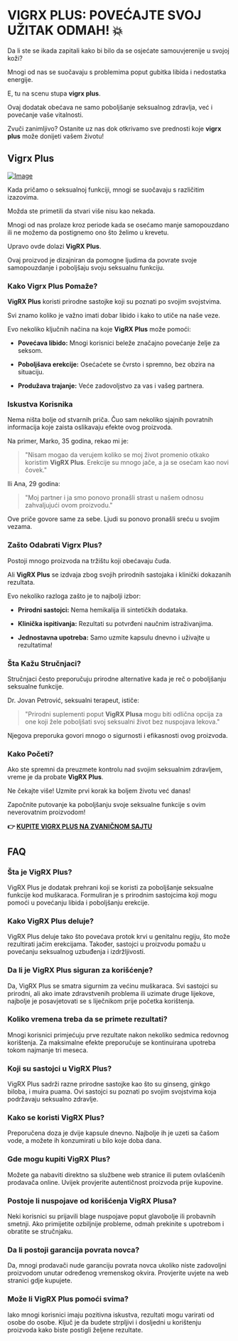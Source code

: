 # VIGRX PLUS: POVEĆAJTE SVOJ UŽITAK ODMAH! 💥

Da li ste se ikada zapitali kako bi bilo da se osjećate samouvjerenije u svojoj koži? 

Mnogi od nas se suočavaju s problemima poput gubitka libida i nedostatka energije. 

E, tu na scenu stupa **vigrx plus**. 

Ovaj dodatak obećava ne samo poboljšanje seksualnog zdravlja, već i povećanje vaše vitalnosti. 

Zvuči zanimljivo? Ostanite uz nas dok otkrivamo sve prednosti koje **vigrx plus** može donijeti vašem životu!

## Vigrx Plus

[![Image](https://www2.sellhealth.com/63/vigrxplus_box_facingright_withpills_lg.jpg)](https://gchaffi.com/IpLB1X0P)

Kada pričamo o seksualnoj funkciji, mnogi se suočavaju s različitim izazovima. 

Možda ste primetili da stvari više nisu kao nekada.

Mnogi od nas prolaze kroz periode kada se osećamo manje samopouzdano ili ne možemo da postignemo ono što želimo u krevetu.

Upravo ovde dolazi **VigRX Plus**. 

Ovaj proizvod je dizajniran da pomogne ljudima da povrate svoje samopouzdanje i poboljšaju svoju seksualnu funkciju.

### Kako Vigrx Plus Pomaže?

**VigRX Plus** koristi prirodne sastojke koji su poznati po svojim svojstvima. 

Svi znamo koliko je važno imati dobar libido i kako to utiče na naše veze.

Evo nekoliko ključnih načina na koje **VigRX Plus** može pomoći:

- **Povećava libido:** Mnogi korisnici beleže značajno povećanje želje za seksom.
  
- **Poboljšava erekcije:** Osećaćete se čvrsto i spremno, bez obzira na situaciju.
  
- **Produžava trajanje:** Veće zadovoljstvo za vas i vašeg partnera.

### Iskustva Korisnika

Nema ništa bolje od stvarnih priča. Čuo sam nekoliko sjajnih povratnih informacija koje zaista oslikavaju efekte ovog proizvoda. 

Na primer, Marko, 35 godina, rekao mi je:

> "Nisam mogao da verujem koliko se moj život promenio otkako koristim **VigRX Plus**. Erekcije su mnogo jače, a ja se osećam kao novi čovek."

Ili Ana, 29 godina:

> "Moj partner i ja smo ponovo pronašli strast u našem odnosu zahvaljujući ovom proizvodu."

Ove priče govore same za sebe. Ljudi su ponovo pronašli sreću u svojim vezama.

### Zašto Odabrati Vigrx Plus?

Postoji mnogo proizvoda na tržištu koji obećavaju čuda. 

Ali **VigRX Plus** se izdvaja zbog svojih prirodnih sastojaka i klinički dokazanih rezultata.

Evo nekoliko razloga zašto je to najbolji izbor:

- **Prirodni sastojci:** Nema hemikalija ili sintetičkih dodataka.
  
- **Klinička ispitivanja:** Rezultati su potvrđeni naučnim istraživanjima.

- **Jednostavna upotreba:** Samo uzmite kapsulu dnevno i uživajte u rezultatima!

### Šta Kažu Stručnjaci?

Stručnjaci često preporučuju prirodne alternative kada je reč o poboljšanju seksualne funkcije. 

Dr. Jovan Petrović, seksualni terapeut, ističe:

> "Prirodni suplementi poput **VigRX Plusa** mogu biti odlična opcija za one koji žele poboljšati svoj seksualni život bez nuspojava lekova."

Njegova preporuka govori mnogo o sigurnosti i efikasnosti ovog proizvoda.

### Kako Početi?

Ako ste spremni da preuzmete kontrolu nad svojim seksualnim zdravljem, vreme je da probate **VigRX Plus**. 

Ne čekajte više! Uzmite prvi korak ka boljem životu već danas!

Započnite putovanje ka poboljšanju svoje seksualne funkcije s ovim neverovatnim proizvodom!



**👉 [KUPITE VIGRX PLUS NA ZVANIČNOM SAJTU](https://gchaffi.com/IpLB1X0P)**

## FAQ

### Šta je VigRX Plus?
VigRX Plus je dodatak prehrani koji se koristi za poboljšanje seksualne funkcije kod muškaraca. Formuliran je s prirodnim sastojcima koji mogu pomoći u povećanju libida i poboljšanju erekcije.

### Kako VigRX Plus deluje?
VigRX Plus deluje tako što povećava protok krvi u genitalnu regiju, što može rezultirati jačim erekcijama. Također, sastojci u proizvodu pomažu u povećanju seksualnog uzbuđenja i izdržljivosti.

### Da li je VigRX Plus siguran za korišćenje?
Da, VigRX Plus se smatra sigurnim za većinu muškaraca. Svi sastojci su prirodni, ali ako imate zdravstvenih problema ili uzimate druge lijekove, najbolje je posavjetovati se s liječnikom prije početka korištenja.

### Koliko vremena treba da se primete rezultati?
Mnogi korisnici primjećuju prve rezultate nakon nekoliko sedmica redovnog korištenja. Za maksimalne efekte preporučuje se kontinuirana upotreba tokom najmanje tri meseca.

### Koji su sastojci u VigRX Plus?
VigRX Plus sadrži razne prirodne sastojke kao što su ginseng, ginkgo biloba, i muira puama. Ovi sastojci su poznati po svojim svojstvima koja podržavaju seksualno zdravlje.

### Kako se koristi VigRX Plus?
Preporučena doza je dvije kapsule dnevno. Najbolje ih je uzeti sa čašom vode, a možete ih konzumirati u bilo koje doba dana.

### Gde mogu kupiti VigRX Plus?
Možete ga nabaviti direktno sa službene web stranice ili putem ovlašćenih prodavača online. Uvijek provjerite autentičnost proizvoda prije kupovine.

### Postoje li nuspojave od korišćenja VigRX Plusa?
Neki korisnici su prijavili blage nuspojave poput glavobolje ili probavnih smetnji. Ako primijetite ozbiljnije probleme, odmah prekinite s upotrebom i obratite se stručnjaku.

### Da li postoji garancija povrata novca?
Da, mnogi prodavači nude garanciju povrata novca ukoliko niste zadovoljni proizvodom unutar određenog vremenskog okvira. Provjerite uvjete na web stranici gdje kupujete.

### Može li VigRX Plus pomoći svima?
Iako mnogi korisnici imaju pozitivna iskustva, rezultati mogu varirati od osobe do osobe. Ključ je da budete strpljivi i dosljedni u korištenju proizvoda kako biste postigli željene rezultate.